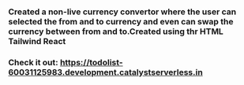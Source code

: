 ### Created a non-live currency convertor where the user can selected the from and to currency and even can swap the currency between from and to.Created using thr HTML Tailwind React

### Check it out: https://todolist-60031125983.development.catalystserverless.in

